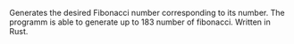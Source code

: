 Generates the desired Fibonacci number corresponding to its number.
The programm is able to generate up to 183 number of fibonacci.
Written in Rust.